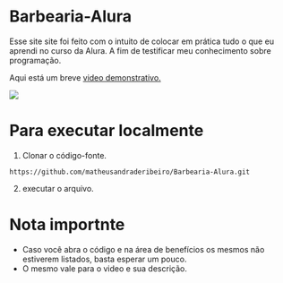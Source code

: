 # Barbearia-Alura 

Esse site site foi feito com o intuito de colocar em prática tudo o que eu aprendi no curso da Alura. A fim de testificar meu conhecimento sobre programação.


Aqui está um breve [video demonstrativo.](https://www.linkedin.com/posts/matheus-andrade-ribeiro-8ba4a6241_programaaexaeto-estudos-alura-activity-7020851576894275584-Jh6T?utm_source=share&utm_medium=member_desktop)

![](https://i.im.ge/2023/01/19/sxBH9J.pagina-produto.png)  

Para executar localmente 
===
1. Clonar o código-fonte.
```
https://github.com/matheusandraderibeiro/Barbearia-Alura.git
```  
2. executar o arquivo.

# Nota importnte
- Caso você abra o código e na área de benefícios os mesmos não estiverem listados, basta esperar um pouco.  
- O mesmo vale para o video e sua descrição.